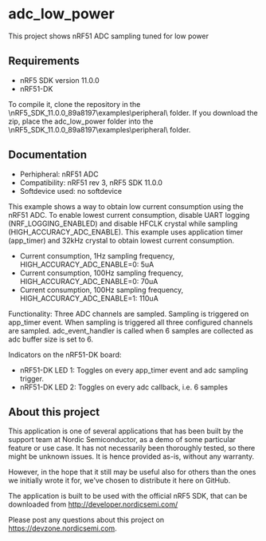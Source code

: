 adc_low_power
==================

 This project shows nRF51 ADC sampling tuned for low power
 
Requirements
------------
- nRF5 SDK version 11.0.0
- nRF51-DK

To compile it, clone the repository in the \nRF5_SDK_11.0.0_89a8197\examples\peripheral\ folder.  If you download the zip, place the adc_low_power folder into the \nRF5_SDK_11.0.0_89a8197\examples\peripheral\ folder.

Documentation
-----------------
- Perhipheral: nRF51 ADC
- Compatibility: nRF51 rev 3, nRF5 SDK 11.0.0
- Softdevice used: no softdevice
  
This example shows a way to obtain low current consumption using the nRF51 ADC. To enable lowest current consumption, disable UART logging (NRF_LOGGING_ENABLED) and disable HFCLK crystal while sampling (HIGH_ACCURACY_ADC_ENABLE). This example uses application timer (app_timer) and 32kHz crystal to obtain lowest current consumption.

- Current consumption, 1Hz sampling frequency, HIGH_ACCURACY_ADC_ENABLE=0: 5uA
- Current consumption, 100Hz sampling frequency, HIGH_ACCURACY_ADC_ENABLE=0: 70uA
- Current consumption, 100Hz sampling frequency, HIGH_ACCURACY_ADC_ENABLE=1: 110uA

Functionality: Three ADC channels are sampled. Sampling is triggered on app_timer event. When sampling is triggered all three configured channels are sampled. adc_event_handler is called when 6 samples are collected as adc buffer size is set to 6.

Indicators on the nRF51-DK board:
- nRF51-DK LED 1: Toggles on every app_timer event and adc sampling trigger.
- nRF51-DK LED 2: Toggles on every adc callback, i.e. 6 samples

About this project
------------------
This application is one of several applications that has been built by the support team at Nordic Semiconductor, as a demo of some particular feature or use case. It has not necessarily been thoroughly tested, so there might be unknown issues. It is hence provided as-is, without any warranty. 

However, in the hope that it still may be useful also for others than the ones we initially wrote it for, we've chosen to distribute it here on GitHub. 

The application is built to be used with the official nRF5 SDK, that can be downloaded from http://developer.nordicsemi.com/

Please post any questions about this project on https://devzone.nordicsemi.com.

